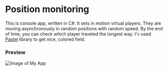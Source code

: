 # Position monitoring
 
This is console app, written in C#. It sets in motion virtual players. They are moving asynchronously in random positions with random speed. By the end of time, you can check which player traveled the longest way. I'v used [Pastel](https://github.com/silkfire/Pastel) library to get nice, colored field.

### Preview

![Image of My App](https://i.gyazo.com/8138c2d97642ba852441f17c3bf2d346.png)
